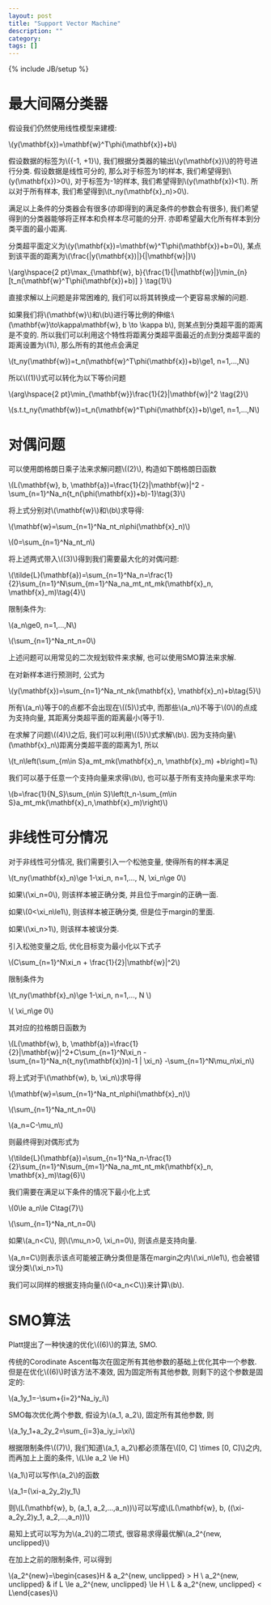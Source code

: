 ```yaml
---
layout: post
title: "Support Vector Machine"
description: ""
category: 
tags: []
---
```

{% include JB/setup %}

# 最大间隔分类器

假设我们仍然使用线性模型来建模:

\\(y(\mathbf{x})=\mathbf{w}^T\phi(\mathbf{x})+b\\)

假设数据的标签为\\(\{-1, +1\}\\), 我们根据分类器的输出\\(y(\mathbf{x})\\)的符号进行分类. 假设数据是线性可分的, 那么对于标签为1的样本, 我们希望得到\\(y(\mathbf{x})>0\\), 对于标签为-1的样本, 我们希望得到\\(y(\mathbf{x})<1\\). 所以对于所有样本, 我们希望得到\\(t_ny(\mathbf{x}_n)>0\\).

满足以上条件的分类器会有很多(亦即得到的满足条件的参数会有很多), 我们希望得到的分类器能够将正样本和负样本尽可能的分开. 亦即希望最大化所有样本到分类平面的最小距离.

分类超平面定义为\\(y(\mathbf{x})=\mathbf{w}^T\phi(\mathbf{x})+b=0\\), 某点到该平面的距离为\\(\frac{|y(\mathbf{x})|}{\|\mathbf{w}\|}\\)

\\(arg\hspace{2 pt}\max_{\mathbf{w}, b}\{\frac{1}{\|\mathbf{w}\|}\min_{n}[t_n(\mathbf{w}^T\phi(\mathbf{x})+b)] \} \tag{1}\\)

直接求解以上问题是非常困难的, 我们可以将其转换成一个更容易求解的问题.

如果我们将\\(\mathbf{w}\\)和\\(b\\)进行等比例的伸缩:\\(\mathbf{w}\to\kappa\mathbf{w}, b \to \kappa b\\), 则某点到分类超平面的距离是不变的. 所以我们可以利用这个特性将距离分类超平面最近的点到分类超平面的距离设置为\\(1\\), 那么所有的其他点会满足

\\(t_ny(\mathbf{w})=t_n(\mathbf{w}^T\phi(\mathbf{x})+b)\ge1, n=1,...,N\\)

所以\\((1)\\)式可以转化为以下等价问题

\\(arg\hspace{2 pt}\min_{\mathbf{w}}\frac{1}{2}\|\mathbf{w}\|^2 \tag{2}\\)

\\(s.t.t_ny(\mathbf{w})=t_n(\mathbf{w}^T\phi(\mathbf{x})+b)\ge1, n=1,...,N\\) 

# 对偶问题

可以使用朗格朗日乘子法来求解问题\\((2)\\), 构造如下朗格朗日函数

\\(L(\mathbf{w}, b, \mathbf{a})=\frac{1}{2}\|\mathbf{w}\|^2 - \sum_{n=1}^Na_n\{t_n(\phi(\mathbf{x})+b)-1\}\tag{3}\\)

将上式分别对\\(\mathbf{w}\\)和\\(b\\)求导得:

\\(\mathbf{w}=\sum_{n=1}^Na_nt_n\phi(\mathbf{x}_n)\\)

\\(0=\sum_{n=1}^Na_nt_n\\) 

将上述两式带入\\((3)\\)得到我们需要最大化的对偶问题:

\\(\tilde{L}(\mathbf{a})=\sum_{n=1}^Na_n=\frac{1}{2}\sum_{n=1}^N\sum_{m=1}^Na_na_mt_nt_mk(\mathbf{x}_n, \mathbf{x}_m)\tag{4}\\)

限制条件为:

\\(a_n\ge0, n=1,...,N\\)

\\(\sum_{n=1}^Na_nt_n=0\\)

上述问题可以用常见的二次规划软件来求解, 也可以使用SMO算法来求解.

在对新样本进行预测时, 公式为

\\(y(\mathbf{x})=\sum_{n=1}^Na_nt_nk(\mathbf{x}, \mathbf{x}_n)+b\tag{5}\\)

所有\\(a_n\\)等于0的点都不会出现在\\((5)\\)式中, 而那些\\(a_n\\)不等于\\(0\\)的点成为支持向量, 其距离分类超平面的距离最小(等于1). 

在求解了问题\\((4)\\)之后, 我们可以利用\\((5)\\)式求解\\(b\\). 因为支持向量\\(\mathbf{x}_n\\)距离分类超平面的距离为1, 所以

\\(t_n\left(\sum_{m\in S}a_mt_mk(\mathbf{x}_n, \mathbf{x}_m) +b\right)=1\\)

我们可以基于任意一个支持向量来求得\\(b\\), 也可以基于所有支持向量来求平均:

\\(b=\frac{1}{N_S}\sum_{n\in S}\left(t_n-\sum_{m\in S}a_mt_mk(\mathbf{x}_n,\mathbf{x}_m)\right)\\)

# 非线性可分情况

对于非线性可分情况, 我们需要引入一个松弛变量, 使得所有的样本满足

\\(t_ny(\mathbf{x}_n)\ge 1-\xi_n, n=1,..., N, \xi_n\ge 0\\)

如果\\(\xi_n=0\\), 则该样本被正确分类, 并且位于margin的正确一面.

如果\\(0<\xi_n\le1\\), 则该样本被正确分类, 但是位于margin的里面.

如果\\(\xi_n>1\\), 则该样本被误分类.

引入松弛变量之后, 优化目标变为最小化以下式子

\\(C\sum_{n=1}^N\xi_n + \frac{1}{2}\|\mathbf{w}\|^2\\)

限制条件为

\\(t_ny(\mathbf{x}_n)\ge 1-\xi_n, n=1,..., N \\)

\\( \xi_n\ge 0\\)

其对应的拉格朗日函数为

\\(L(\mathbf{w}, b, \mathbf{a})=\frac{1}{2}\|\mathbf{w}\|^2+C\sum_{n=1}^N\xi_n - \sum_{n=1}^Na_n\{t_ny(\mathbf{x})n)-1 | \xi_n\} -\sum_{n=1}^N\mu_n\xi_n\\)

将上式对于\\(\mathbf{w}, b, \xi_n\\)求导得

\\(\mathbf{w}=\sum_{n=1}^Na_nt_n\phi(\mathbf{x}_n)\\)

\\(\sum_{n=1}^Na_nt_n=0\\)

\\(a_n=C-\mu_n\\)

则最终得到对偶形式为

\\(\tilde{L}(\mathbf{a})=\sum_{n=1}^Na_n-\frac{1}{2}\sum_{n=1}^N\sum_{m=1}^Na_na_mt_nt_mk(\mathbf{x}_n, \mathbf{x}_m)\tag{6}\\)

我们需要在满足以下条件的情况下最小化上式

\\(0\le a_n\le C\tag{7}\\)

\\(\sum_{n=1}^Na_nt_n=0\\)

如果\\(a_n<C\\), 则\\(\mu_n>0, \xi_n=0\\), 则该点是支持向量.

\\(a_n=C\\)则表示该点可能被正确分类但是落在margin之内\\(\xi_n\le1\\), 也会被错误分类\\(\xi_n>1\\)

我们可以同样的根据支持向量(\\(0<a_n<C\\))来计算\\(b\\).

# SMO算法

Platt提出了一种快速的优化\\((6)\\)的算法, SMO.

传统的Corodinate Ascent每次在固定所有其他参数的基础上优化其中一个参数. 但是在优化\\((6)\\)时该方法不凑效, 因为固定所有其他参数, 则剩下的这个参数是固定的:

\\(a_1y_1=-\sum+{i=2}^Na_iy_i\\)

SMO每次优化两个参数, 假设为\\(a_1, a_2\\), 固定所有其他参数, 则

\\(a_1y_1+a_2y_2=\sum_{i=3}a_iy_i=\xi\\)

根据限制条件\\((7)\\), 我们知道\\(a_1, a_2\\)都必须落在\\([0, C] \times [0, C]\\)之内, 而再加上上面的条件, \\(L\le a_2 \le H\\)

\\(a_1\\)可以写作\\(a_2\\)的函数

\\(a_1=(\xi-a_2y_2)y_1\\)

则\\(L(\mathbf{w}, b, (a_1, a_2,...,a_n))\\)可以写成\\(L(\mathbf{w}, b, ((\xi-a_2y_2)y_1, a_2,...,a_n))\\)

易知上式可以写为为\\(a_2\\)的二项式, 很容易求得最优解\\(a_2^{new, unclipped}\\)

在加上之前的限制条件, 可以得到

\\(a_2^{new}=\begin{cases}H & a_2^{new, unclipped} > H \\ a_2^{new, unclipped} & if L \le a_2^{new, unclipped} \le H \\ L & a_2^{new, unclipped} < L\end{cases}\\)
